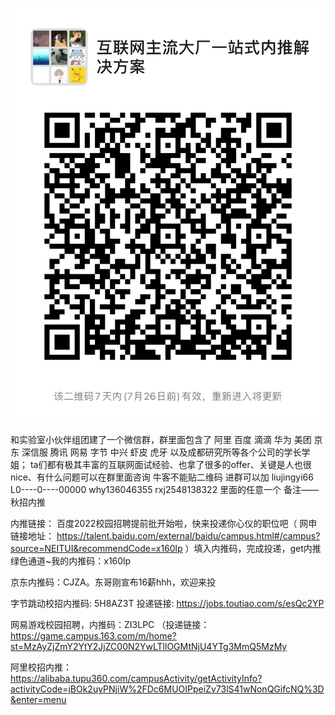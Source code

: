 ![QRCode](./offer.jpeg)


和实验室小伙伴组团建了一个微信群，群里面包含了 阿里 百度 滴滴 华为 美团 京东 深信服 腾讯 网易 字节 中兴 虾皮 虎牙 以及成都研究所等各个公司的学长学姐；
ta们都有极其丰富的互联网面试经验、也拿了很多的offer、关键是人也很nice、有什么问题可以在群里面咨询
牛客不能贴二维码 进群可以加 liujingyi66  L0----0----00000  why136046355  rxj2548138322 里面的任意一个 备注——秋招内推

内推链接：
百度2022校园招聘提前批开始啦，快来投递你心仪的职位吧（ 网申链接地址： https://talent.baidu.com/external/baidu/campus.html#/campus?source=NEITUI&recommendCode=x160lp ）填入内推码，完成投递，get内推绿色通道~我的内推码：x160lp

京东内推码：CJZA。东哥刚宣布16薪hhh，欢迎来投

字节跳动校招内推码: 5H8AZ3T 
投递链接:  https://jobs.toutiao.com/s/esQc2YP

网易游戏校园招聘，内推码：ZI3LPC （投递链接：https://game.campus.163.com/m/home?st=MzAyZjZmY2YtY2JjZC00N2YwLTllOGMtNjU4YTg3MmQ5MzMy

阿里校招内推： https://alibaba.tupu360.com/campusActivity/getActivityInfo?activityCode=jBOk2uyPNjiW%2FDc6MUOIPpeiZv73lS41wNonQGifcNQ%3D&enter=menu